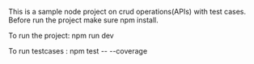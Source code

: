 This is a sample node project on crud operations(APIs) with test cases.
Before run the project make sure npm install.

To run the project: npm run dev

To run testcases : npm test -- --coverage
